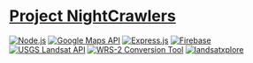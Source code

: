 # [Project NightCrawlers](https://nasaspaceapps.up.railway.app)
[![Node.js](https://img.shields.io/badge/Node.js-v16.0.0-green.svg)](https://nodejs.org/)
[![Google Maps API](https://img.shields.io/badge/Google%20Maps%20API-Beta-blue.svg)](https://developers.google.com/maps/documentation/javascript/overview)
[![Express.js](https://img.shields.io/badge/Express.js-4.x-brightgreen.svg)](https://expressjs.com/)
[![Firebase](https://img.shields.io/badge/Firebase-Realtime%20Database-orange.svg)](https://firebase.google.com/docs/database)
[![USGS Landsat API](https://img.shields.io/badge/USGS%20Landsat%20API-stable-blue.svg)](https://m2m.cr.usgs.gov/api/docs/json/)
[![WRS-2 Conversion Tool](https://img.shields.io/badge/WRS--2%20Conversion%20Tool-USGS-blue.svg)](https://landsat.usgs.gov/ard_tile)
[![landsatxplore](https://img.shields.io/pypi/v/landsatxplore.svg)](https://pypi.org/project/landsatxplore/)



